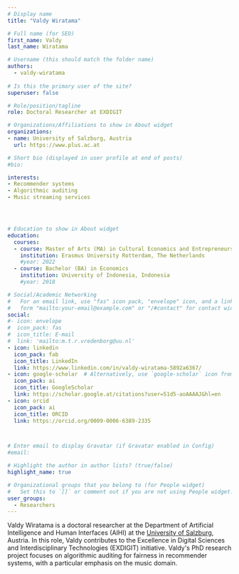 ```yaml
---
# Display name
title: "Valdy Wiratama"

# Full name (for SEO)
first_name: Valdy
last_name: Wiratama

# Username (this should match the folder name)
authors:
  - valdy-wiratama
  
# Is this the primary user of the site?
superuser: false

# Role/position/tagline
role: Doctoral Researcher at EXDIGIT

# Organizations/Affiliations to show in About widget
organizations:
- name: University of Salzburg, Austria
  url: https://www.plus.ac.at

# Short bio (displayed in user profile at end of posts)
#bio: 

interests:
- Recommender systems
- Algorithmic auditing
- Music streaming services




# Education to show in About widget
education:
  courses:
  - course: Master of Arts (MA) in Cultural Economics and Entrepreneurship
    institution: Erasmus University Rotterdam, The Netherlands
    #year: 2022
  - course: Bachelor (BA) in Economics
    institution: University of Indonesia, Indonesia
    #year: 2018

# Social/Academic Networking
#   For an email link, use "fas" icon pack, "envelope" icon, and a link in the
#   form "mailto:your-email@example.com" or "/#contact" for contact widget.
social:
#- icon: envelope
#  icon_pack: fas
#  icon_title: E-mail
#  link: 'mailto:m.t.r.vredenborg@uu.nl'
- icon: linkedin
  icon_pack: fab
  icon_title: LinkedIn
  link: https://www.linkedin.com/in/valdy-wiratama-5892a6367/
- icon: google-scholar  # Alternatively, use `google-scholar` icon from `ai` icon pack // fasgraduation-cap
  icon_pack: ai
  icon_title: GoogleScholar
  link: https://scholar.google.at/citations?user=51d5-aoAAAAJ&hl=en
- icon: orcid
  icon_pack: ai
  icon_title: ORCID
  link: https://orcid.org/0009-0006-6389-2335



# Enter email to display Gravatar (if Gravatar enabled in Config)
#email: 

# Highlight the author in author lists? (true/false)
highlight_name: true

# Organizational groups that you belong to (for People widget)
#   Set this to `[]` or comment out if you are not using People widget.
user_groups:
  - Researchers
---
```



Valdy Wiratama is a doctoral researcher at the Department of Artificial Intelligence and Human Interfaces (AIHI) at the [University of Salzburg](https://www.plus.ac.at), Austria. In this role, Valdy contributes to the Excellence in Digital Sciences and Interdisciplinary Technologies (EXDIGIT) initiative.  Valdy's PhD research project focuses on algorithmic auditing for fairness in recommender systems, with a particular emphasis on the music domain.
